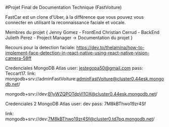 #Projet Final de Documentation Technique (FastVoiture)

FastCar est un clone d'Uber, à la différence que vous pouvez vous connecter en utilisant la reconnaissance faciale et vocale.

Membres du projet {
Jenny Gomez - FrontEnd
Christian Cerrud - BackEnd
Julieth Perez - Project Manager -> Documentation du projet
}

Recours pour la detection faciale:
https://dev.to/thelamina/how-to-implement-face-detection-in-react-native-using-react-native-vision-camera-58ff

Credenciales MongoDB Atlas
user: jestegopa50@gmail.com
pass: Teccart17.
link: mongodb+srv://adminFastVoiture:adminFastVoiture@cluster0.44esk.mongodb.net/

mongodb+srv://dev:B1yWZQPOTdpVl1OX@cluster0.44esk.mongodb.net/

Credenciales 2 MongoDB Atlas
user: dev
pass: 7M8kBThwo19zr4Sf

link: mongodb+srv://dev:7M8kBThwo19zr4Sf@cluster0.td7pq.mongodb.net/
